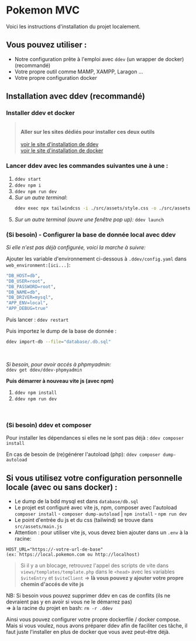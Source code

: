 # Pokemon MVC

Voici les instructions d'installation du projet localement.

## Vous pouvez utiliser : 
- Notre configuration prête à l'emploi avec `ddev` (un wrapper de docker) (recommandé)
- Votre propre outil comme MAMP, XAMPP, Laragon ... 
- Votre propre configuration docker

## Installation avec ddev (recommandé)

### Installer ddev et docker

> <br>**Aller sur les sites dédiés pour installer ces deux outils** <br><br>
> [voir le site d'installation de ddev](https://ddev.readthedocs.io/en/stable/)<br>
> [voir le site d'installation de docker](https://www.docker.com/)

### Lancer ddev avec les commandes suivantes une à une :
1. `ddev start`<br>
2. `ddev npm i`<br>
3. `ddev npm run dev`<br>
4. *Sur un autre terminal*:<br>
    ```sh
    ddev exec npx tailwindcss -i ./src/assets/style.css -o ./src/assets/output.css --watch
    ```
4. *Sur un autre terminal (ouvre une fenêtre pop up):*
`ddev launch`<br>

### (Si besoin) - Configurer la base de donnée local avec ddev

*Si elle n'est pas déjà configurée, voici la marche à suivre:*

Ajouter les variable d'environnement ci-dessous à `.ddev/config.yaml` dans <br>`web_environment:[ici...]`:
```sh
"DB_HOST=db",
"DB_USER=root",
"DB_PASSWORD=root",
"DB_NAME=db",
"DB_DRIVER=mysql",
"APP_ENV=local",
"APP_DEBUG=true"
```

Puis lancer : `ddev restart`

Puis importez le dump de la base de donnée :<br>
```bash
ddev import-db --file="database/.db.sql"
```
<br>

*Si besoin, pour avoir accés à phpmyadmin:* <br>
`ddev get ddev/ddev-phpmyadmin`

**Puis démarrer à nouveau vite js (avec npm)**
1. `ddev npm install`
2. `ddev npm run dev`
<br>

### (Si besoin) ddev et composer
Pour installer les dépendances si elles ne le sont pas déjà : 
`ddev composer install`

En cas de besoin de (re)générer l'autoload (php): `ddev composer dump-autoload`

## Si vous utilisez votre configuration personnelle locale (avec ou sans docker) :
- Le dump de la bdd mysql est dans `database/db.sql`
- Le projet est configuré avec vite js, npm, composer avec l'autoload <br>
`composer install` - `composer dump-autoload` | `npm install` - `npm run dev`
- Le point d'entrée du js et du css (tailwind) se trouve dans `src/assets/main.js`
- Attention : pour utiliser vite js, vous devez bien ajouter dans un `.env` à la racine:<br> 
```
HOST_URL="https://-votre-url-de-base" 
(ex: https://local.pokemon.com ou http://localhost)
````

> Si il y a un blocage, retrouvez l'appel des scripts de vite dans `views/templates/template.php` dans le `<head>` avec les variables `$viteEntry` et `$viteClient` => **là vous pouvez y ajouter votre propre chemin d'accés de vite js**

NB: Si besoin vous pouvez supprimer ddev en cas de conflits (ils ne devraient pas y en avoir si vous ne le démarrez pas)<br> 
=> à la racine du projet en bash: `rm -r .ddev`

Ainsi vous pouvez configurer votre propre dockerfile / docker compose. Mais si vous voulez, nous avons préparer ddev afin de faciliter ces tâche, il faut juste l'installer en plus de docker que vous avez peut-être déjà.
